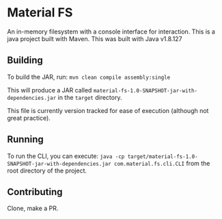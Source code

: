 # Material FS
An in-memory filesystem with a console interface for interaction. This is a java project built with Maven.
This was built with Java v1.8.127

## Building
To build the JAR, run: `mvn clean compile assembly:single`

This will produce a JAR called `material-fs-1.0-SNAPSHOT-jar-with-dependencies.jar` in the `target` directory.

This file is currently version tracked for ease of execution (although not great practice).

## Running
To run the CLI, you can execute: `java -cp target/material-fs-1.0-SNAPSHOT-jar-with-dependencies.jar com.material.fs.cli.CLI`
from the root directory of the project.

## Contributing
Clone, make a PR.
